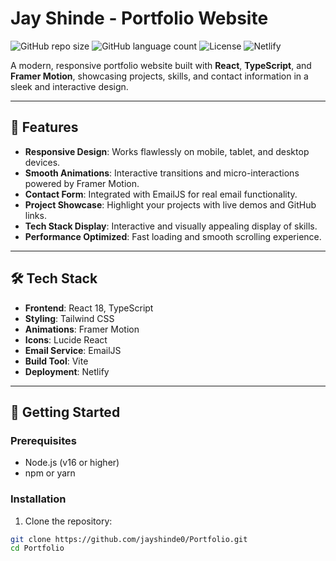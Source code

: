 # Jay Shinde - Portfolio Website

![GitHub repo size](https://img.shields.io/github/repo-size/jayshinde0/Portfolio) 
![GitHub language count](https://img.shields.io/github/languages/count/jayshinde0/Portfolio)
![License](https://img.shields.io/github/license/jayshinde0/Portfolio) 
![Netlify](https://img.shields.io/badge/Netlify-Deployed-brightgreen)

A modern, responsive portfolio website built with **React**, **TypeScript**, and **Framer Motion**, showcasing projects, skills, and contact information in a sleek and interactive design.

---

## 🌟 Features

- **Responsive Design**: Works flawlessly on mobile, tablet, and desktop devices.
- **Smooth Animations**: Interactive transitions and micro-interactions powered by Framer Motion.
- **Contact Form**: Integrated with EmailJS for real email functionality.
- **Project Showcase**: Highlight your projects with live demos and GitHub links.
- **Tech Stack Display**: Interactive and visually appealing display of skills.
- **Performance Optimized**: Fast loading and smooth scrolling experience.

---

## 🛠 Tech Stack

- **Frontend**: React 18, TypeScript
- **Styling**: Tailwind CSS
- **Animations**: Framer Motion
- **Icons**: Lucide React
- **Email Service**: EmailJS
- **Build Tool**: Vite
- **Deployment**: Netlify

---

## 🚀 Getting Started

### Prerequisites

- Node.js (v16 or higher)
- npm or yarn

### Installation

1. Clone the repository:

```bash
git clone https://github.com/jayshinde0/Portfolio.git
cd Portfolio
